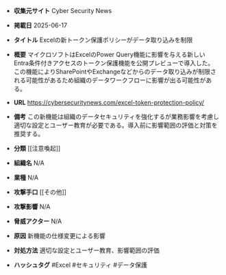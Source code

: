 - **収集元サイト**
Cyber Security News

- **掲載日**
2025-06-17

- **タイトル**
Excelの新トークン保護ポリシーがデータ取り込みを制限

- **概要**
マイクロソフトはExcelのPower Query機能に影響を与える新しいEntra条件付きアクセスのトークン保護機能を公開プレビューで導入した。この機能によりSharePointやExchangeなどからのデータ取り込みが制限される可能性があるため組織のデータワークフローに影響が出る可能性がある。

- **URL**
https://cybersecuritynews.com/excel-token-protection-policy/

- **備考**
この新機能は組織のデータセキュリティを強化するが業務影響を考慮し適切な設定とユーザー教育が必要である。導入前に影響範囲の評価と対策を推奨する。

- **分類**
[[注意喚起]]

- **組織名**
N/A

- **業種**
N/A

- **攻撃手口**
[[その他]]

- **攻撃影響**
N/A

- **脅威アクター**
N/A

- **原因**
新機能の仕様変更による影響

- **対処方法**
適切な設定とユーザー教育、影響範囲の評価

- **ハッシュタグ**
#Excel #セキュリティ #データ保護
